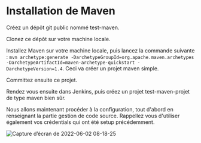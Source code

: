 # Installation de Maven

Créez un dépôt git public nommé test-maven.

Clonez ce dépôt sur votre machine locale.

Installez Maven sur votre machine locale, puis lancez la commande suivante : `mvn archetype:generate -DarchetypeGroupId=org.apache.maven.archetypes -DarchetypeArtifactId=maven-archetype-quickstart -DarchetypeVersion=1.4`. Ceci va créer un projet maven simple. 

Committez ensuite ce projet. 

Rendez vous ensuite dans Jenkins, puis créez un projet test-maven-projet de type maven bien sûr. 

Nous allons maintenant procéder à la configuration, tout d'abord en renseignant la partie gestion de code source. Rappellez vous d'utiliser également vos crédentials qui ont été setup précédemment. 

![Capture d’écran de 2022-06-02 08-18-25](https://user-images.githubusercontent.com/98811386/171565568-fd874c39-49d3-4e46-9690-962256bc3694.png)
